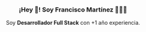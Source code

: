 <p align="center" width="300">
   <h3 align="center">¡Hey 👋! Soy Francisco Martínez 👨🏻‍💻</h3>
</p>

<p align="center">Soy <strong>Desarrollador Full Stack</strong> con +1 año experiencia.</p>

